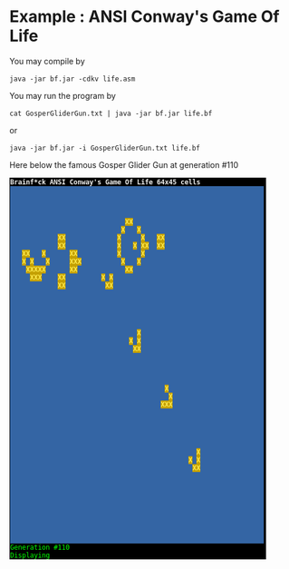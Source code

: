 # Example : ANSI Conway's Game Of Life

You may compile by

    java -jar bf.jar -cdkv life.asm

You may run the program by

    cat GosperGliderGun.txt | java -jar bf.jar life.bf

or

    java -jar bf.jar -i GosperGliderGun.txt life.bf

Here below the famous Gosper Glider Gun at generation #110

![Image of life](life.png)       
